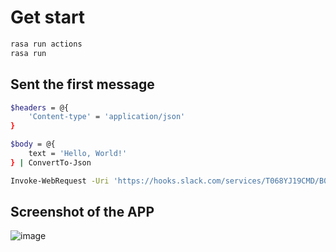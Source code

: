 # Get start
```bash
rasa run actions
rasa run
```

## Sent the first message
```bash
$headers = @{
    'Content-type' = 'application/json'
}

$body = @{
    text = 'Hello, World!'
} | ConvertTo-Json

Invoke-WebRequest -Uri 'https://hooks.slack.com/services/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' -Method Post -Headers $headers -Body $body
```
## Screenshot of the APP
![image](https://github.com/Incredible88/Chatbot-with-LLM-and-RASA/assets/60803217/dafbdd6b-83ce-45dc-b7c0-a19c022c48ba)
